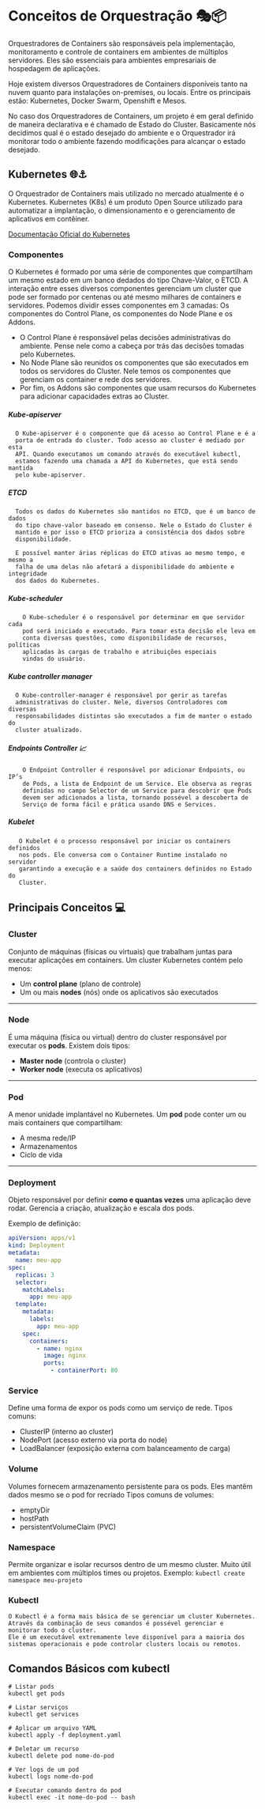 # Conceitos de Orquestração 🎭📦

Orquestradores de Containers são responsáveis pela implementação, monitoramento e controle de containers em ambientes de múltiplos servidores. Eles são essenciais para ambientes empresariais de hospedagem de aplicações.

Hoje existem diversos Orquestradores de Containers disponíveis tanto na nuvem quanto para instalações on-premises, ou locais. Entre os principais estão: Kubernetes, Docker Swarm, Openshift e Mesos.

No caso dos Orquestradores de Containers, um projeto é em geral definido de maneira declarativa e é chamado de Estado do Cluster. Basicamente nós decidimos qual é o estado desejado do ambiente e o Orquestrador irá monitorar todo o ambiente fazendo modificações para alcançar o estado desejado.

## Kubernetes 🌐​⚓

O Orquestrador de Containers mais utilizado no mercado atualmente é o Kubernetes. Kubernetes (K8s) é um produto Open Source utilizado para automatizar a implantação, o dimensionamento e o gerenciamento de aplicativos em contêiner.

[Documentação Oficial do Kubernetes](https://kubernetes.io/pt-br/docs/home/)

### Componentes

O Kubernetes é formado por uma série de componentes que compartilham um mesmo estado em um banco dedados do tipo Chave-Valor, o ETCD. A interação entre esses diversos componentes gerenciam um cluster que pode ser formado por centenas ou até mesmo milhares de containers e servidores. Podemos dividir esses componentes em 3 camadas: Os componentes do Control Plane, os componentes do Node Plane e os Addons.

 - O Control Plane é responsável pelas decisões administrativas do ambiente. Pense nele como a cabeça por trás das decisões tomadas pelo Kubernetes.
 - No Node Plane são reunidos os componentes que são executados em todos os servidores do Cluster. Nele temos os componentes que gerenciam os container e rede dos servidores. 
 - Por fim, os Addons são componentes que usam recursos do Kubernetes para adicionar capacidades extras ao Cluster.

##### Kube-apiserver
```
  O Kube-apiserver é o componente que dá acesso ao Control Plane e é a 
  porta de entrada do cluster. Todo acesso ao cluster é mediado por esta 
  API. Quando executamos um comando através do executável kubectl, 
  estamos fazendo uma chamada a API do Kubernetes, que está sendo mantida 
  pelo kube-apiserver.
```
##### ETCD
```
  Todos os dados do Kubernetes são mantidos no ETCD, que é um banco de dados
  do tipo chave-valor baseado em consenso. Nele o Estado do Cluster é 
  mantido e por isso o ETCD prioriza a consistência dos dados sobre 
  disponibilidade.

  E possível manter árias réplicas do ETCD ativas ao mesmo tempo, e mesmo a 
  falha de uma delas não afetará a disponibilidade do ambiente e integridade 
  dos dados do Kubernetes.
```

##### Kube-scheduler
```
    O Kube-scheduler é o responsável por determinar em que servidor cada 
    pod será iniciado e executado. Para tomar esta decisão ele leva em 
    conta diversas questões, como disponibilidade de recursos, políticas 
    aplicadas às cargas de trabalho e atribuições especiais 
    vindas do usuário.
 ```

##### Kube controller manager
```
  O Kube-controller-manager é responsável por gerir as tarefas 
  administrativas do cluster. Nele, diversos Controladores com diversas 
  responsabilidades distintas são executados a fim de manter o estado do 
  cluster atualizado.
```
##### Endpoints Controller 📈​
```
    O Endpoint Controller é responsável por adicionar Endpoints, ou IP’s 
    de Pods, a lista de Endpoint de um Service. Ele observa as regras 
    definidas no campo Selector de um Service para descobrir que Pods 
    devem ser adicionados a lista, tornando possével a descoberta de 
    Serviço de forma fácil e prática usando DNS e Services.
```

##### Kubelet
 ```
    O Kubelet é o processo responsável por iniciar os containers definidos 
    nos pods. Ele conversa com o Container Runtime instalado no servidor 
    garantindo a execução e a saúde dos containers definidos no Estado do 
    Cluster.
 ```


## Principais Conceitos 💻​

### Cluster

Conjunto de máquinas (físicas ou virtuais) que trabalham juntas para executar aplicações em containers. Um cluster Kubernetes contém pelo menos:

- Um **control plane** (plano de controle)
- Um ou mais **nodes** (nós) onde os aplicativos são executados

---

### Node

É uma máquina (física ou virtual) dentro do cluster responsável por executar os **pods**. Existem dois tipos:

- **Master node** (controla o cluster)
- **Worker node** (executa os aplicativos)

---

### Pod

A menor unidade implantável no Kubernetes. Um **pod** pode conter um ou mais containers que compartilham:

- A mesma rede/IP
- Armazenamentos
- Ciclo de vida

---

### Deployment

Objeto responsável por definir **como e quantas vezes** uma aplicação deve rodar. Gerencia a criação, atualização e escala dos pods.

Exemplo de definição:
```yaml
apiVersion: apps/v1
kind: Deployment
metadata:
  name: meu-app
spec:
  replicas: 3
  selector:
    matchLabels:
      app: meu-app
  template:
    metadata:
      labels:
        app: meu-app
    spec:
      containers:
        - name: nginx
          image: nginx
          ports:
            - containerPort: 80
```

### Service
Define uma forma de expor os pods como um serviço de rede. Tipos comuns:
 - ClusterIP (interno ao cluster)
 - NodePort (acesso externo via porta do node)
 - LoadBalancer (exposição externa com balanceamento de carga)

### Volume
Volumes fornecem armazenamento persistente para os pods. Eles mantêm dados mesmo se o pod for recriado
Tipos comuns de volumes:
 - emptyDir
 - hostPath
 - persistentVolumeClaim (PVC)

### Namespace
Permite organizar e isolar recursos dentro de um mesmo cluster. Muito útil em ambientes com múltiplos times ou projetos.
Exemplo: `kubectl create namespace meu-projeto`

### Kubectl
```
O Kubectl é a forma mais básica de se gerenciar um cluster Kubernetes. Através da combinação de seus comandos é possével gerenciar e monitorar todo o cluster.
Ele é um executável extremamente leve disponível para a maioria dos sistemas operacionais e pode controlar clusters locais ou remotos.
```

## Comandos Básicos com kubectl
```
# Listar pods
kubectl get pods

# Listar serviços
kubectl get services

# Aplicar um arquivo YAML
kubectl apply -f deployment.yaml

# Deletar um recurso
kubectl delete pod nome-do-pod

# Ver logs de um pod
kubectl logs nome-do-pod

# Executar comando dentro do pod
kubectl exec -it nome-do-pod -- bash
```